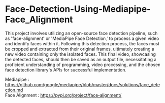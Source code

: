 # Face-Detection-Using-Mediapipe-Face_Alignment

This project involves utilizing an open-source face detection pipeline, such as 'face-alignment' or 'MediaPipe Face Detection,' to process a given video and identify faces within it. Following this detection process, the faces must be cropped and extracted from their original frames, ultimately creating a new video containing only the isolated faces. This final video, showcasing the detected faces, should then be saved as an output file, necessitating a proficient understanding of programming, video processing, and the chosen face detection library's APIs for successful implementation.


Mediapipe : https://github.com/google/mediapipe/blob/master/docs/solutions/face_detection.md <br />
Face Alignment : https://pypi.org/project/face-alignment/
